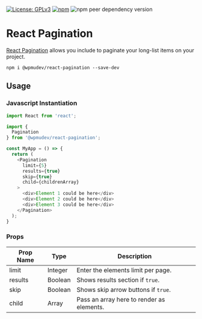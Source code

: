 [![License: GPLv3](https://img.shields.io/badge/License-GPL%20v3-blue.svg?color=green)](http://www.gnu.org/licenses/gpl-3.0)
[![npm](https://img.shields.io/npm/v/@wpmudev/react-pagination)](https://www.npmjs.com/package/@wpmudev/react-pagination)
![npm peer dependency version](https://img.shields.io/npm/dependency-version/@wpmudev/react-pagination/peer/react)

# React Pagination
[React Pagination](https://wpmudev.github.io/shared-ui-react/?path=/story/components-pagination--primary) allows you include to paginate your long-list items on your project.

```
npm i @wpmudev/react-pagination --save-dev
```

## Usage

### Javascript Instantiation

```js
import React from 'react';

import {
  Pagination
} from '@wpmudev/react-pagination';

const MyApp = () => {
  return (
    <Pagination
	  limit={5}
	  results={true}
	  skip={true}
	  child={childrenArray}
	>
      <div>Element 1 could be here</div>
      <div>Element 2 could be here</div>
      <div>Element 3 could be here</div>
    </Pagination>
  );
}
```

### Props

Prop Name | Type | Description
--- | --- | ---
limit | Integer | Enter the elements limit per page.
results | Boolean | Shows results section if `true`.
skip | Boolean | Shows skip arrow buttons if `true`.
child | Array | Pass an array here to render as elements.

